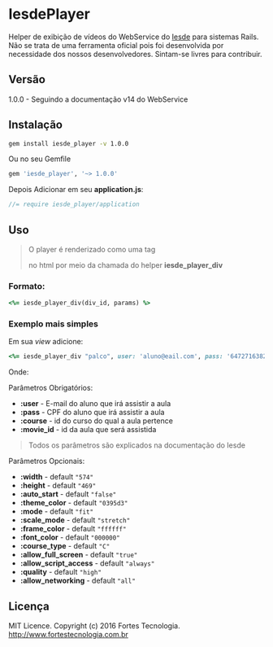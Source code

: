 # IesdePlayer

Helper de exibição de vídeos do WebService do [Iesde][siteiesde] para sistemas Rails. Não se trata de uma ferramenta oficial pois foi desenvolvida por necessidade dos nossos desenvolvedores. Sintam-se livres para contribuir.

## Versão
1.0.0 - Seguindo a documentação v14 do WebService

## Instalação

```sh
gem install iesde_player -v 1.0.0
```

Ou no seu Gemfile
```ruby
gem 'iesde_player', '~> 1.0.0'
```

Depois Adicionar em seu **application.js**:

```javascript
//= require iesde_player/application
```

## Uso

> O player é renderizado como uma tag <div> no html por meio da chamada do helper **iesde_player_div**

### Formato:

```ruby
<%= iesde_player_div(div_id, params) %>
```

### Exemplo mais simples

Em sua *view* adicione:

```ruby
<%= iesde_player_div "palco", user: 'aluno@eail.com', pass: '64727163829', course: '6376', movie_id: '4273' %>
```

Onde:

Parâmetros Obrigatórios:
- **:user** - E-mail do aluno que irá assistir a aula
- **:pass** - CPF do aluno que irá assistir a aula
- **:course** - id do curso do qual a aula pertence
- **:movie_id** - id da aula que será assistida

> Todos os parâmetros são explicados na documentação do Iesde

Parâmetros Opcionais:
- **:width** - default ```"574"```
- **:height** - default ```"469"```
- **:auto_start** - default ```"false"```
- **:theme_color** - default ```"0395d3"```
- **:mode** - default ```"fit"```
- **:scale_mode** - default ```"stretch"```
- **:frame_color** - default ```"ffffff"```
- **:font_color** - default ```"000000"```
- **:course_type** - default ```"C"```
- **:allow_full_screen** - default ```"true"```
- **:allow_script_access** - default ```"always"```
- **:quality** - default ```"high"```
- **:allow_networking** - default ```"all"```

## Licença

MIT Licence. Copyright (c) 2016 Fortes Tecnologia. http://www.fortestecnologia.com.br

[siteiesde]:<http://www.iesde.com.br>
